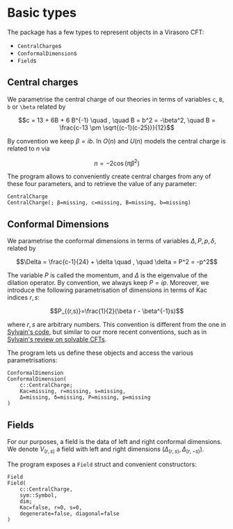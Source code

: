 # Basic types

The package has a few types to represent objects in a Virasoro CFT:

* `CentralCharge`s
* `ConformalDimension`s
* `Field`s

## Central charges

We parametrise the central charge of our theories in terms of
variables `c`, `B`, `b` or `\beta` related by

$$c = 13 + 6B + 6 B^{-1} \quad , \quad B = b^2 = -\beta^2,
\quad B = \frac{c-13 \pm \sqrt{(c-1)(c-25)}}{12}$$

By convention we keep $\beta = ib$. In $O(n)$ and $U(n)$ models
the central charge is related to $n$ via

$$n = - 2 \cos(\pi \beta^2)$$

The program allows to conveniently create central charges from any
of these four parameters, and to retrieve the value of any parameter:

```@docs
CentralCharge
CentralCharge(; β=missing, c=missing, B=missing, b=missing)
```

## Conformal Dimensions

We parametrise the conformal dimensions
in terms of variables $\Delta, P, p, \delta$, related by

$$\Delta = \frac{c-1}{24} + \delta  \quad , \quad \delta = P^2 = -p^2$$

The variable $P$ is called the momentum, and $\Delta$ is the eigenvalue
of the dilation operator. By convention, we always keep
$P=ip$. Moreover, we introduce the following parametrisation of
dimensions in terms of Kac indices $r, s$:

$$P_{(r,s)}=\frac{1}{2}(\beta r - \beta^{-1}s)$$

where $r,s$ are arbitrary numbers. This convention is different from the
one in [Sylvain\'s
code](https://gitlab.com/s.g.ribault/Bootstrap_Virasoro.git), but
similar to our more recent conventions, such as in [Sylvain's review on
solvable CFTs](https://github.com/ribault/CFT-Review).

The program lets us define these objects and access the various
parametrisations:

```@docs
ConformalDimension
ConformalDimension(
    c::CentralCharge;
    Kac=missing, r=missing, s=missing,
    Δ=missing, δ=missing, P=missing, p=missing
)
```

## Fields

For our purposes, a field is the data of left and right conformal dimensions.
We denote $V_{(r, s)}$ a field with left and right dimensions
$(\Delta_{(r, s)}, \Delta_{(r, -s)})$.

The program exposes a `Field` struct and convenient constructors:

```@docs
Field
Field(
    c::CentralCharge,
    sym::Symbol,
    dim;
    Kac=false, r=0, s=0,
    degenerate=false, diagonal=false
)
```
